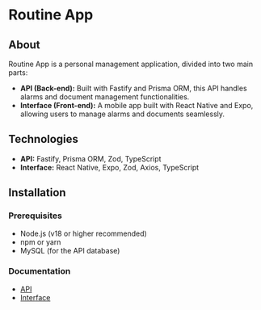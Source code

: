 # Routine App

## About
Routine App is a personal management application, divided into two main parts:

- **API (Back-end):** Built with Fastify and Prisma ORM, this API handles alarms and document management functionalities.
- **Interface (Front-end):** A mobile app built with React Native and Expo, allowing users to manage alarms and documents seamlessly.

## Technologies

- **API:** Fastify, Prisma ORM, Zod, TypeScript
- **Interface:** React Native, Expo, Zod, Axios, TypeScript

## Installation

### Prerequisites
- Node.js (v18 or higher recommended)
- npm or yarn
- MySQL (for the API database)

### Documentation

- [API](https://github.com/ericzardo/routine-app/tree/main/interface 'back-end installation')
- [Interface](https://github.com/ericzardo/routine-app/tree/main/api 'front-end installation')